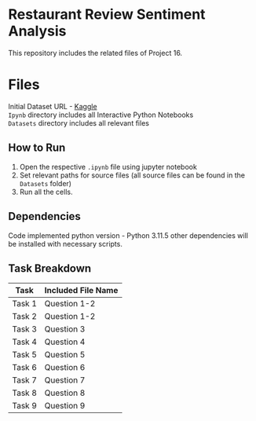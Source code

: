 # Restaurant Review Sentiment Analysis

This repository includes the related files of Project 16. 

# Files
Initial Dataset URL - [Kaggle](https://www.kaggle.com/datasets/joebeachcapital/restaurant-reviews) <br>
`Ipynb` directory includes all Interactive Python Notebooks <br>
`Datasets` directory includes all relevant files

## How to Run

1. Open the respective `.ipynb` file using jupyter notebook
2. Set relevant paths for source files (all source files can be found in the `Datasets` folder)
3. Run all the cells.

## Dependencies 
Code implemented python version - Python 3.11.5
other dependencies will be installed with necessary scripts. 

## Task Breakdown
| Task| Included File Name|
| ----------- | ----------- |
| Task 1| Question 1-2|
| Task 2| Question 1-2|
| Task 3| Question 3|
| Task 4| Question 4|
| Task 5| Question 5|
| Task 6| Question 6|
| Task 7| Question 7|
| Task 8| Question 8|
| Task 9| Question 9|
